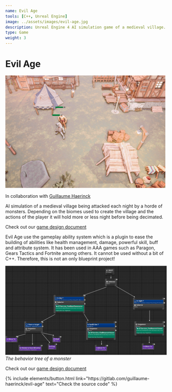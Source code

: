 ```yaml
---
name: Evil Age
tools: [C++, Unreal Engine]
image: ../assets/images/evil-age.jpg
description: Unreal Engine 4 AI simulation game of a medieval village.
type: Game
weight: 3
---
```


# Evil Age

![Evil Age](../../assets/images/evil-age.jpg)

<p>In collaboration with <a href="https://github.com/guillaume-haerinck" target="_blank">Guillaume Haerinck</a></p>

AI simulation of a medieval village being attacked each night by a horde of monsters. 
Depending on the biomes used to create the village and the actions of the player it will hold more or less night before being decimated.

<p>Check out our <a href="https://docs.google.com/document/d/1moc4p_B_iT_EEBIlR9h2R_dH93v3kneCevpFhrRHHZ0/edit?usp=sharing" target="_blank">game design document</a></p>

<p>Evil Age use the gameplay ability system which is a plugin to ease the building of abilities like health management, damage, powerful skill, buff and attribute system. It has been used in AAA games such as Paragon, Gears Tactics and Fortnite among others. It cannot be used without a bit of C++. Therefore, this is not an only blueprint project!
</p>


<img src="../../assets/images/evil-age_behavior_tree.png" alt="behavior tree" width="750"/>
<i>The behavior tree of a monster</i>

<p>Check out our <a href="https://docs.google.com/document/d/1moc4p_B_iT_EEBIlR9h2R_dH93v3kneCevpFhrRHHZ0/edit?usp=sharing" target="_blank">game design document</a></p>


<p class="text-center">
{% include elements/button.html link="https://gitlab.com/guillaume-haerinck/evil-age" text="Check the source code" %}
</p>
